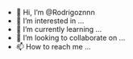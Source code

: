 - 👋 Hi, I’m @Rodrigoznnn
- 👀 I’m interested in ...
- 🌱 I’m currently learning ...
- 💞️ I’m looking to collaborate on ...
- 📫 How to reach me ...

<!---
Rodrigoznnn/Rodrigoznnn is a ✨ special ✨ repository because its `README.md` (this file) appears on your GitHub profile.
You can click the Preview link to take a look at your changes.
--->
